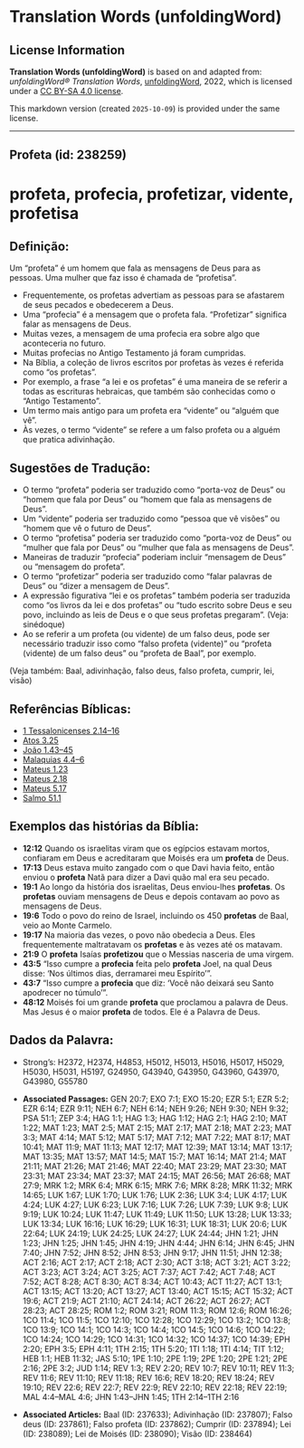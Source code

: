 # Translation Words (unfoldingWord)

## License Information

**Translation Words (unfoldingWord)** is based on and adapted from: _unfoldingWord® Translation Words_, [unfoldingWord](https://unfoldingword.org/utw), 2022, which is licensed under a [CC BY-SA 4.0 license](https://creativecommons.org/licenses/by-sa/4.0/legalcode.en).

This markdown version (created `2025-10-09`) is provided under the same license.



--------------------------------

## Profeta (id: 238259)

profeta, profecia, profetizar, vidente, profetisa
=================================================

Definição:
----------

Um “profeta” é um homem que fala as mensagens de Deus para as pessoas. Uma mulher que faz isso é chamada de “profetisa”.

* Frequentemente, os profetas advertiam as pessoas para se afastarem de seus pecados e obedecerem a Deus.
* Uma “profecia” é a mensagem que o profeta fala. “Profetizar” significa falar as mensagens de Deus.
* Muitas vezes, a mensagem de uma profecia era sobre algo que aconteceria no futuro.
* Muitas profecias no Antigo Testamento já foram cumpridas.
* Na Bíblia, a coleção de livros escritos por profetas às vezes é referida como “os profetas”.
* Por exemplo, a frase “a lei e os profetas” é uma maneira de se referir a todas as escrituras hebraicas, que também são conhecidas como o “Antigo Testamento”.
* Um termo mais antigo para um profeta era “vidente” ou “alguém que vê”.
* Às vezes, o termo “vidente” se refere a um falso profeta ou a alguém que pratica adivinhação.

Sugestões de Tradução:
----------------------

* O termo “profeta” poderia ser traduzido como “porta\-voz de Deus” ou “homem que fala por Deus” ou “homem que fala as mensagens de Deus”.
* Um “vidente” poderia ser traduzido como “pessoa que vê visões” ou “homem que vê o futuro de Deus”.
* O termo “profetisa” poderia ser traduzido como “porta\-voz de Deus” ou “mulher que fala por Deus” ou “mulher que fala as mensagens de Deus”.
* Maneiras de traduzir “profecia” poderiam incluir “mensagem de Deus” ou “mensagem do profeta”.
* O termo “profetizar” poderia ser traduzido como “falar palavras de Deus” ou “dizer a mensagem de Deus”.
* A expressão figurativa “lei e os profetas” também poderia ser traduzida como “os livros da lei e dos profetas” ou “tudo escrito sobre Deus e seu povo, incluindo as leis de Deus e o que seus profetas pregaram”. (Veja: sinédoque)
* Ao se referir a um profeta (ou vidente) de um falso deus, pode ser necessário traduzir isso como “falso profeta (vidente)” ou “profeta (vidente) de um falso deus” ou “profeta de Baal”, por exemplo.

(Veja também: Baal, adivinhação, falso deus, falso profeta, cumprir, lei, visão)

Referências Bíblicas:
---------------------

* [1 Tessalonicenses 2\.14–16](https://ref.ly/1Thess2:14-1Thess2:16)
* [Atos 3\.25](https://ref.ly/Acts3:25)
* [João 1\.43–45](https://ref.ly/John1:43-John1:45)
* [Malaquias 4\.4–6](https://ref.ly/Mal4:4-Mal4:6)
* [Mateus 1\.23](https://ref.ly/Matt1:23)
* [Mateus 2\.18](https://ref.ly/Matt2:18)
* [Mateus 5\.17](https://ref.ly/Matt5:17)
* [Salmo 51\.1](https://ref.ly/Ps51:1)

Exemplos das histórias da Bíblia:
---------------------------------

* **12:12** Quando os israelitas viram que os egípcios estavam mortos, confiaram em Deus e acreditaram que Moisés era um **profeta** de Deus.
* **17:13** Deus estava muito zangado com o que Davi havia feito, então enviou o **profeta** Natã para dizer a Davi quão mal era seu pecado.
* **19:1** Ao longo da história dos israelitas, Deus enviou\-lhes **profetas**. Os **profetas** ouviam mensagens de Deus e depois contavam ao povo as mensagens de Deus.
* **19:6** Todo o povo do reino de Israel, incluindo os 450 **profetas** de Baal, veio ao Monte Carmelo.
* **19:17** Na maioria das vezes, o povo não obedecia a Deus. Eles frequentemente maltratavam os **profetas** e às vezes até os matavam.
* **21:9** O **profeta** Isaías **profetizou** que o Messias nasceria de uma virgem.
* **43:5** “Isso cumpre a **profecia** feita pelo **profeta** Joel, na qual Deus disse: ‘Nos últimos dias, derramarei meu Espírito’”.
* **43:7** “Isso cumpre a **profecia** que diz: ‘Você não deixará seu Santo apodrecer no túmulo’”.
* **48:12** Moisés foi um grande **profeta** que proclamou a palavra de Deus. Mas Jesus é o maior **profeta** de todos. Ele é a Palavra de Deus.

Dados da Palavra:
-----------------

* Strong’s: H2372, H2374, H4853, H5012, H5013, H5016, H5017, H5029, H5030, H5031, H5197, G24950, G43940, G43950, G43960, G43970, G43980, G55780

* **Associated Passages:** GEN 20:7; EXO 7:1; EXO 15:20; EZR 5:1; EZR 5:2; EZR 6:14; EZR 9:11; NEH 6:7; NEH 6:14; NEH 9:26; NEH 9:30; NEH 9:32; PSA 51:1; ZEP 3:4; HAG 1:1; HAG 1:3; HAG 1:12; HAG 2:1; HAG 2:10; MAT 1:22; MAT 1:23; MAT 2:5; MAT 2:15; MAT 2:17; MAT 2:18; MAT 2:23; MAT 3:3; MAT 4:14; MAT 5:12; MAT 5:17; MAT 7:12; MAT 7:22; MAT 8:17; MAT 10:41; MAT 11:9; MAT 11:13; MAT 12:17; MAT 12:39; MAT 13:14; MAT 13:17; MAT 13:35; MAT 13:57; MAT 14:5; MAT 15:7; MAT 16:14; MAT 21:4; MAT 21:11; MAT 21:26; MAT 21:46; MAT 22:40; MAT 23:29; MAT 23:30; MAT 23:31; MAT 23:34; MAT 23:37; MAT 24:15; MAT 26:56; MAT 26:68; MAT 27:9; MRK 1:2; MRK 6:4; MRK 6:15; MRK 7:6; MRK 8:28; MRK 11:32; MRK 14:65; LUK 1:67; LUK 1:70; LUK 1:76; LUK 2:36; LUK 3:4; LUK 4:17; LUK 4:24; LUK 4:27; LUK 6:23; LUK 7:16; LUK 7:26; LUK 7:39; LUK 9:8; LUK 9:19; LUK 10:24; LUK 11:47; LUK 11:49; LUK 11:50; LUK 13:28; LUK 13:33; LUK 13:34; LUK 16:16; LUK 16:29; LUK 16:31; LUK 18:31; LUK 20:6; LUK 22:64; LUK 24:19; LUK 24:25; LUK 24:27; LUK 24:44; JHN 1:21; JHN 1:23; JHN 1:25; JHN 1:45; JHN 4:19; JHN 4:44; JHN 6:14; JHN 6:45; JHN 7:40; JHN 7:52; JHN 8:52; JHN 8:53; JHN 9:17; JHN 11:51; JHN 12:38; ACT 2:16; ACT 2:17; ACT 2:18; ACT 2:30; ACT 3:18; ACT 3:21; ACT 3:22; ACT 3:23; ACT 3:24; ACT 3:25; ACT 7:37; ACT 7:42; ACT 7:48; ACT 7:52; ACT 8:28; ACT 8:30; ACT 8:34; ACT 10:43; ACT 11:27; ACT 13:1; ACT 13:15; ACT 13:20; ACT 13:27; ACT 13:40; ACT 15:15; ACT 15:32; ACT 19:6; ACT 21:9; ACT 21:10; ACT 24:14; ACT 26:22; ACT 26:27; ACT 28:23; ACT 28:25; ROM 1:2; ROM 3:21; ROM 11:3; ROM 12:6; ROM 16:26; 1CO 11:4; 1CO 11:5; 1CO 12:10; 1CO 12:28; 1CO 12:29; 1CO 13:2; 1CO 13:8; 1CO 13:9; 1CO 14:1; 1CO 14:3; 1CO 14:4; 1CO 14:5; 1CO 14:6; 1CO 14:22; 1CO 14:24; 1CO 14:29; 1CO 14:31; 1CO 14:32; 1CO 14:37; 1CO 14:39; EPH 2:20; EPH 3:5; EPH 4:11; 1TH 2:15; 1TH 5:20; 1TI 1:18; 1TI 4:14; TIT 1:12; HEB 1:1; HEB 11:32; JAS 5:10; 1PE 1:10; 2PE 1:19; 2PE 1:20; 2PE 1:21; 2PE 2:16; 2PE 3:2; JUD 1:14; REV 1:3; REV 2:20; REV 10:7; REV 10:11; REV 11:3; REV 11:6; REV 11:10; REV 11:18; REV 16:6; REV 18:20; REV 18:24; REV 19:10; REV 22:6; REV 22:7; REV 22:9; REV 22:10; REV 22:18; REV 22:19; MAL 4:4–MAL 4:6; JHN 1:43–JHN 1:45; 1TH 2:14–1TH 2:16
* **Associated Articles:** Baal (ID: 237633); Adivinhação (ID: 237807); Falso deus (ID: 237861); Falso profeta (ID: 237862); Cumprir (ID: 237894); Lei (ID: 238089); Lei de Moisés (ID: 238090); Visão (ID: 238464)

